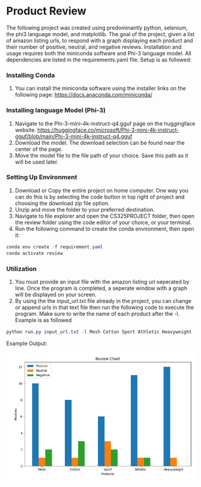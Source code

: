 # Product Review
The following project was created using predominantly python, selenium, the phi3 language model, and matplotlib. The goal of the project, given a list of amazon listing urls, to respond with a graph displaying each product and their number of positive, neutral, and negative reviews. Installation and usage requires both the miniconda software and Phi-3 language model. All dependencies are listed in the requirements.yaml file. Setup is as followed:


### Installing Conda
  1. You can install the miniconda software using the installer links on the following page: https://docs.anaconda.com/miniconda/

### Installing language Model (Phi-3)
  1. Navigate to the Phi-3-mini-4k-instruct-q4.gguf page on the huggingface website. https://huggingface.co/microsoft/Phi-3-mini-4k-instruct-gguf/blob/main/Phi-3-mini-4k-instruct-q4.gguf
  2. Download the model. The download selection can be found near the center of the page.
  3. Move the model file to the file path of your choice. Save this path as it will be used later.

### Setting Up Environment
  1. Download or Copy the entire project on home computer. One way you can do this is by selecting the code button in top right of project and choosing the download zip file option.
  2. Unzip and move the folder to your preferred destination. 
  3. Navigate to file explorer and open the CS325PROJECT folder, then open the review folder using the code editor of your choice, or your terminal.
  6. Run the following command to create the conda environment, then open it: 
  ```powershell
  conda env create -f requirement.yaml
  conda activate review
  ```

### Utilization
  1. You must provide an input file with the amazon listing url seperated by line. Once the program is completed, a seperate window with a graph will be displayed on your screen.
  2. By using the the input_url.txt file already in the project, you can change or append urls in that text file then run the following code to execute the program. Make sure to write the name of each product after the -l. Example is as followed
  ```powershell
  python run.py input_url.txt -l Mesh Cotton Sport Athletic Heavyweight
  ```
  Example Output:

  ![alt text](graph_img.png)
